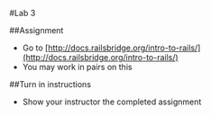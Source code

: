 #Lab 3

##Assignment
* Go to [http://docs.railsbridge.org/intro-to-rails/](http://docs.railsbridge.org/intro-to-rails/)
* You may work in pairs on this


##Turn in instructions
* Show your instructor the completed assignment
